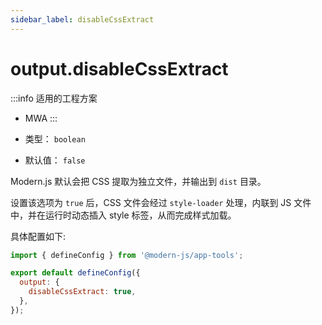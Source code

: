 ```yaml
---
sidebar_label: disableCssExtract
---
```


# output.disableCssExtract

:::info 适用的工程方案
* MWA
:::

* 类型： `boolean`
* 默认值： `false`

Modern.js 默认会把 CSS 提取为独立文件，并输出到 `dist` 目录。

设置该选项为 `true` 后，CSS 文件会经过 `style-loader` 处理，内联到 JS 文件中，并在运行时动态插入 style 标签，从而完成样式加载。

具体配置如下:

```javascript title="modern.config.js"
import { defineConfig } from '@modern-js/app-tools';

export default defineConfig({
  output: {
    disableCssExtract: true,
  },
});
```
